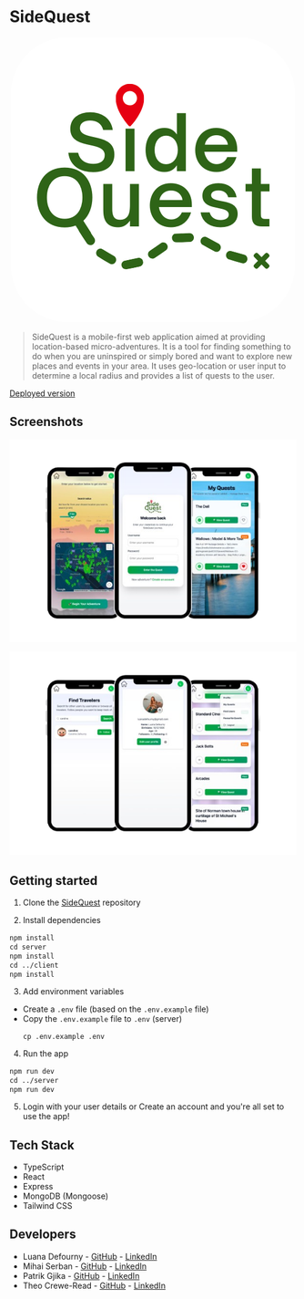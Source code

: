 # SideQuest

<p align="center">
  <img src="images/sidequest-logo.png" style="border-radius: 100px;" />
</p>

> SideQuest is a mobile-first web application aimed at providing location-based micro-adventures. It is a tool for finding something to do when you are uninspired or simply bored and want to explore new places and events in your area. It uses geo-location or user input to determine a local radius and provides a list of quests to the user.

[Deployed version](https://sidequest-app.vercel.app)

## Screenshots

<p align="center">
  <img src="images/sidequest-phone-1-transparent.png" />
</p>

<p align="center">
  <img src="images/sidequest-phone-2-transparent.png" />
</p>

## Getting started
1. Clone the [SideQuest](https://github.com/luanadefourny/sidequest) repository

2. Install dependencies

```
npm install
cd server
npm install
cd ../client
npm install
```

3. Add environment variables

- Create a `.env` file (based on the `.env.example` file)
- Copy the `.env.example` file to `.env` (server)
  ```
  cp .env.example .env
  ```

4. Run the app

```
npm run dev
cd ../server
npm run dev
```

5. Login with your user details or Create an account and you're all set to use the app!

## Tech Stack

* TypeScript
* React
* Express
* MongoDB (Mongoose)
* Tailwind CSS

## Developers

* Luana Defourny - [GitHub](https://github.com/luanadefourny) - [LinkedIn](https://www.linkedin.com/in/luanadefourny/)
* Mihai Serban - [GitHub](https://github.com/Mihai-George-Serban) - [LinkedIn](https://www.linkedin.com/in/mihai-george-serban/)
* Patrik Gjika - [GitHub](https://github.com/drtiku4) - [LinkedIn](https://www.linkedin.com/in/patrik-gjika-data-analyst-/)
* Theo Crewe-Read - [GitHub](https://github.com/theocr301) - [LinkedIn](https://www.linkedin.com/in/theo-crewe-read-866998242/)
